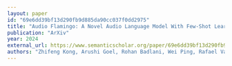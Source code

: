 ```yaml
---
layout: paper
id: "69e6dd39bf13d290fb9d885da90cc037f0dd2975"
title: "Audio Flamingo: A Novel Audio Language Model With Few-Shot Learning And Dialogue Abilities"
publication: "ArXiv"
year: 2024
external_url: https://www.semanticscholar.org/paper/69e6dd39bf13d290fb9d885da90cc037f0dd2975
authors: "Zhifeng Kong, Arushi Goel, Rohan Badlani, Wei Ping, Rafael Valle, Bryan Catanzaro"
---
```

